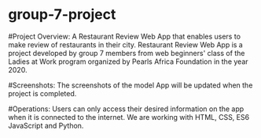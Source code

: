 # group-7-project
#Project Overview:
A Restaurant Review Web App that enables users to make review of restaurants in their city. Restaurant Review Web App is a project developed by group 7 members from web beginners' class of the Ladies at Work program organized by Pearls Africa Foundation in the year 2020.

#Screenshots:
The screenshots of the model App will be updated when the project is completed.

#Operations:
Users can only access their desired information on the app when it is connected to the internet.
We are working with HTML, CSS, ES6 JavaScript and Python.
